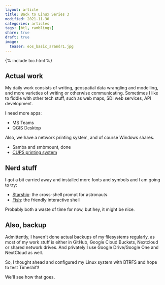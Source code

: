 ```yaml
---
layout: article
title: Back to Linux Series 3
modified: 2021-11-30
categories: articles
tags: [btl, ramblings]
share: true
draft: true
image:
  teaser: eos_basic_arandr1.jpg
---
```


{% include toc.html %}

## Actual work

My daily work consists of writing, geospatial data wrangling and modelling, and more varieties of writing or otherwise communicating.
Sometimes I like to fiddle with other tech stuff, such as web maps, SDI web services, API development.

I need more apps:

- MS Teams
- QGIS Desktop

Also, we have a network printing system, and of course Windows shares.

- Samba and smbmount, done
- [CUPS printing system](https://discovery.endeavouros.com/printers/printers/2021/03/)


## Nerd stuff

I got a bit carried away and installed more fonts and symbols and I am going to try:

- [Starship](https://starship.rs/): the cross-shell prompt for astronauts
- [Fish](https://fishshell.com/): the friendly interactive shell

Probably both a waste of time for now, but hey, it might be nice.

## Also, backup

Admittently, I haven't done actual backups of my filesystems regularly, as most of my work stuff is either in GitHub, Google Cloud Buckets, Nextcloud or shared network drives. And privately I use Google Drive/Google One and NextCloud as well.

So, I thought ahead and configured my Linux system with BTRFS and hope to test Timeshift!

We'll see how that goes.



